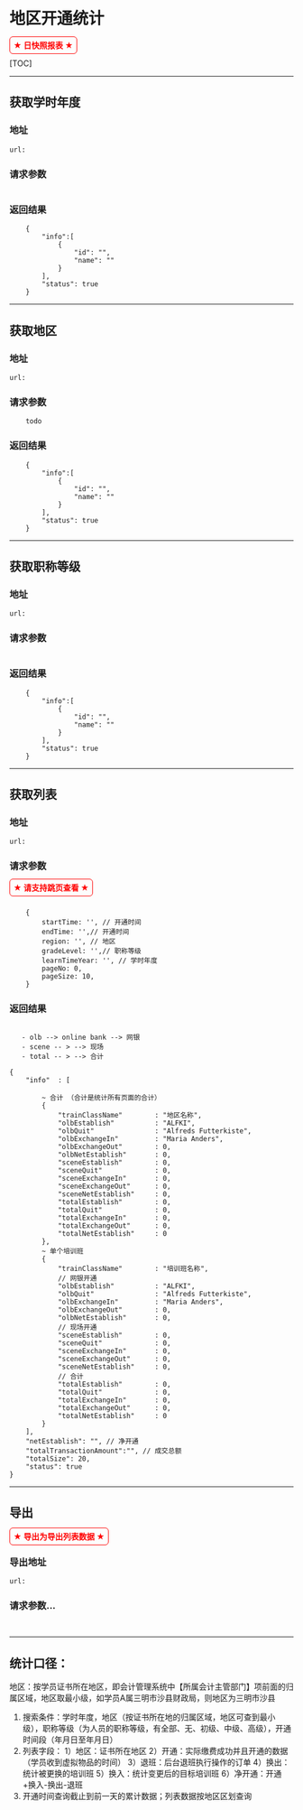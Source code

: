 # 地区开通统计

<span style="color:red;font-weight:bold;padding: 6px;border-radius:6px;border: 1px solid;">★ 日快照报表 ★ </span>

[TOC]

---------------------------------------------

## 获取学时年度

### 地址
`url:`

### 请求参数

````

````

### 返回结果

````
	{
		"info":[
			{
				"id": "",
				"name": ""
			}
		],
		"status": true
	}
````

---------------------------------------------

## 获取地区

### 地址
`url:`

### 请求参数

````
	todo
````

### 返回结果

````
	{
		"info":[
			{
				"id": "",
				"name": ""
			}
		],
		"status": true
	}
````

---------------------------------------------

## 获取职称等级

### 地址
`url:`

### 请求参数

````

````

### 返回结果

````
	{
		"info":[
			{
				"id": "",
				"name": ""
			}
		],
		"status": true
	}
````

---------------------------------------------

## 获取列表

### 地址
`url:`
### 请求参数

<span style="color:red;font-weight:bold;padding: 6px;border-radius:6px;border: 1px solid;">★ 请支持跳页查看 ★ </span>

````

	{
		startTime: '', // 开通时间
		endTime: '',// 开通时间
		region: '', // 地区
		gradeLevel: '',// 职称等级
		learnTimeYear: '', // 学时年度
		pageNo: 0,
		pageSize: 10,
	}

````

### 返回结果
````

   - olb --> online bank --> 网银
   - scene -- > --> 现场
   - total -- > --> 合计

{
    "info"  : [

        ~ 合计 （合计是统计所有页面的合计）
        {
            "trainClassName"        : "地区名称",
            "olbEstablish"          : "ALFKI",
            "olbQuit"               : "Alfreds Futterkiste",
            "olbExchangeIn"         : "Maria Anders",
            "olbExchangeOut"        : 0,
            "olbNetEstablish"       : 0,
            "sceneEstablish"        : 0,
            "sceneQuit"             : 0,
            "sceneExchangeIn"       : 0,
            "sceneExchangeOut"      : 0,
            "sceneNetEstablish"     : 0,
            "totalEstablish"        : 0,
            "totalQuit"             : 0,
            "totalExchangeIn"       : 0,
            "totalExchangeOut"      : 0,
            "totalNetEstablish"     : 0
        },
        ~ 单个培训班
        {
            "trainClassName"        : "培训班名称",
			// 网银开通
            "olbEstablish"          : "ALFKI",
            "olbQuit"               : "Alfreds Futterkiste",
            "olbExchangeIn"         : "Maria Anders",
            "olbExchangeOut"        : 0,
            "olbNetEstablish"       : 0,
			// 现场开通
            "sceneEstablish"        : 0,
            "sceneQuit"             : 0,
            "sceneExchangeIn"       : 0,
            "sceneExchangeOut"      : 0,
            "sceneNetEstablish"     : 0,
            // 合计
            "totalEstablish"        : 0,
            "totalQuit"             : 0,
            "totalExchangeIn"       : 0,
            "totalExchangeOut"      : 0,
            "totalNetEstablish"     : 0
        }
    ],
    "netEstablish": "", // 净开通
    "totalTransactionAmount":"", // 成交总额
    "totalSize": 20,
    "status": true
}

````

---------------------------------------------

## 导出

<span style="color:red;font-weight:bold;padding: 6px;border-radius:6px;border: 1px solid;">★ 导出为导出列表数据 ★ </span>

### 导出地址


`url: `

### 请求参数...

````


````

---------------------------------------------

## 统计口径：
地区：按学员证书所在地区，即会计管理系统中【所属会计主管部门】项前面的归属区域，地区取最小级，如学员A属三明市沙县财政局，则地区为三明市沙县
1. 搜索条件：学时年度，地区（按证书所在地的归属区域，地区可查到最小级），职称等级（为人员的职称等级，有全部、无、初级、中级、高级），开通时间段（年月日至年月日）
2. 列表字段：
	1）地区：证书所在地区
	2）开通：实际缴费成功并且开通的数据（学员收到虚拟物品的时间）
	3）退班：后台退班执行操作的订单
	4）换出：统计被更换的培训班
	5）换入：统计变更后的目标培训班
	6）净开通：开通+换入-换出-退班
3. 开通时间查询截止到前一天的累计数据；列表数据按地区区划查询